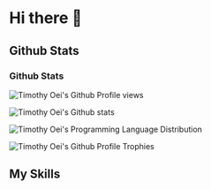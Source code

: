 # Hi there 👋


## Github Stats
### Github Stats
<!-- Profile Views: https://github.com/antonkomarev/github-profile-views-counter -->
![Timothy Oei's Github Profile views](https://komarev.com/ghpvc/?username=timothyoei)

<!-- Github Stats: https://github.com/anuraghazra/github-readme-stats -->
![Timothy Oei's Github stats](https://github-readme-stats.vercel.app/api?username=timothyoei&count_private=true&show_icons=true&theme=transparent&hide_border=true)

<!-- Language Distribution: https://github.com/anuraghazra/github-readme-stats -->
![Timothy Oei's Programming Language Distribution](https://github-readme-stats.vercel.app/api/top-langs/?username=anuraghazra&layout=compact&theme=transparent&hide_border=true)

<!-- Github Profile Trophies: https://github.com/ryo-ma/github-profile-trophy -->
![Timothy Oei's Github Profile Trophies](https://github-profile-trophy.vercel.app/?username=timothyoei&theme=transparent&column=-1&no-bg=true&no-frame=true)

## My Skills


<!-- Media Post Workflow: https://github.com/gautamkrishnar/blog-post-workflow -->



<!--
**timothyoei/timothyoei** is a ✨ _special_ ✨ repository because its `README.md` (this file) appears on your GitHub profile.

Here are some ideas to get you started:

- 🔭 I’m currently working on ...
- 🌱 I’m currently learning ...
- 👯 I’m looking to collaborate on ...
- 🤔 I’m looking for help with ...
- 💬 Ask me about ...
- 📫 How to reach me: ...
- 😄 Pronouns: ...
- ⚡ Fun fact: ...
-->
